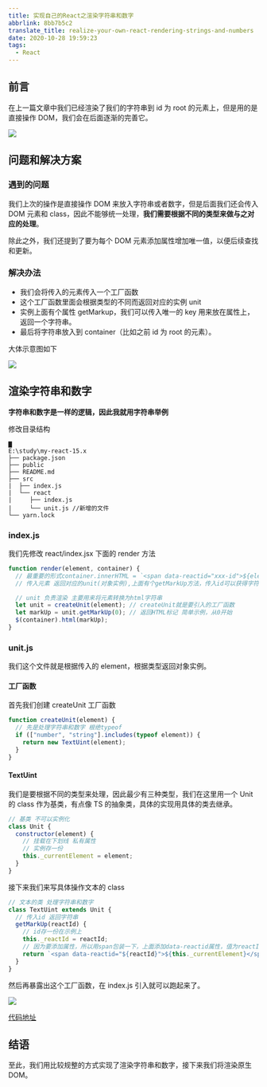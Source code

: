 ```yaml
---
title: 实现自己的React之渲染字符串和数字
abbrlink: 8bb7b5c2
translate_title: realize-your-own-react-rendering-strings-and-numbers
date: 2020-10-28 19:59:23
tags:
  - React
---
```


## 前言

在上一篇文章中我们已经渲染了我们的字符串到 id 为 root 的元素上，但是用的是直接操作 DOM，我们会在后面逐渐的完善它。

![](https://cdn.jsdelivr.net/gh/kitety/blog_img/img/20201028205234.png)

<!-- more -->

## 问题和解决方案

### 遇到的问题

我们上次的操作是直接操作 DOM 来放入字符串或者数字，但是后面我们还会传入 DOM 元素和 class，因此不能够统一处理，**我们需要根据不同的类型来做与之对应的处理**。

除此之外，我们还提到了要为每个 DOM 元素添加属性增加唯一值，以便后续查找和更新。

### 解决办法

- 我们会将传入的元素传入一个工厂函数
- 这个工厂函数里面会根据类型的不同而返回对应的实例 unit
- 实例上面有个属性 getMarkup，我们可以传入唯一的 key 用来放在属性上，返回一个字符串。
- 最后将字符串放入到 container（比如之前 id 为 root 的元素）。

大体示意图如下

![](https://cdn.jsdelivr.net/gh/kitety/blog_img/img/20201028202228.png)

## 渲染字符串和数字

**字符串和数字是一样的逻辑，因此我就用字符串举例**

修改目录结构

```
▇
E:\study\my-react-15.x
├── package.json
├── public
├── README.md
├── src
|  ├── index.js
|  └── react
|     ├── index.js
|     └── unit.js //新增的文件
└── yarn.lock
```

### index.js

我们先修改 react/index.jsx 下面的 render 方法

```js
function render(element, container) {
  // 最重要的形式container.innerHTML = `<span data-reactid="xxx-id">${element}</span>`
  // 传入元素 返回对应的unit(对象实例),上面有个getMarkUp方法，传入id可以获得字符串

  // unit 负责渲染 主要用来将元素转换为html字符串
  let unit = createUnit(element); // createUnit就是要引入的工厂函数
  let markUp = unit.getMarkUp(0); // 返回HTML标记 简单示例，从0开始
  $(container).html(markUp);
}
```

### unit.js

我们这个文件就是根据传入的 element，根据类型返回对象实例。

#### 工厂函数

首先我们创建 createUnit 工厂函数

```js
function createUnit(element) {
  // 先是处理字符串和数字 根绝typeof
  if (["number", "string"].includes(typeof element)) {
    return new TextUint(element);
  }
}
```

#### TextUint

我们是要根据不同的类型来处理，因此最少有三种类型，我们在这里用一个 Unit 的 class 作为基类，有点像 TS 的抽象类，具体的实现用具体的类去继承。

```js
// 基类 不可以实例化
class Unit {
  constructor(element) {
    // 挂载在下划线 私有属性
    // 实例存一份
    this._currentElement = element;
  }
}
```

接下来我们来写具体操作文本的 class

```js
// 文本的类 处理字符串和数字
class TextUint extends Unit {
  // 传入id 返回字符串
  getMarkUp(reactId) {
    // id存一份在示例上
    this._reactId = reactId;
    // 因为要添加属性，所以用span包装一下，上面添加data-reactid属性，值为reactId，里面的元素就是实例的时候element，可以从this上面获取
    return `<span data-reactid="${reactId}">${this._currentElement}</span>`;
  }
}
```

然后再暴露出这个工厂函数，在 index.js 引入就可以跑起来了。

![](https://cdn.jsdelivr.net/gh/kitety/blog_img/2020-10-29/1603947047283-image.png)

[代码地址](https://github.com/kitety/my-react-15.x/tree/9ee49e3356fe330cebecd7b189efddc8db1bca19)

## 结语

至此，我们用比较规整的方式实现了渲染字符串和数字，接下来我们将渲染原生 DOM。
